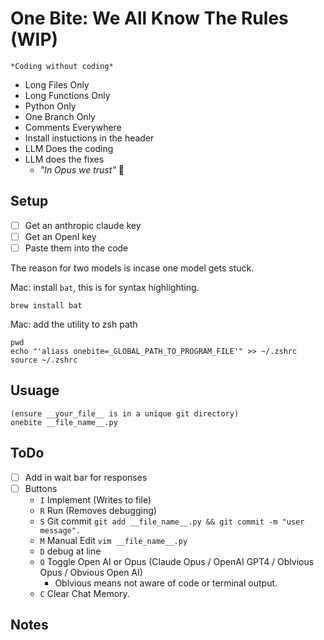 # One Bite: We All Know The Rules (WIP) 

    *Coding without coding*

 - Long Files Only
 - Long Functions Only
 - Python Only
 - One Branch Only
 - Comments Everywhere
 - Install instuctions in the header 
 - LLM Does the coding
 - LLM does the fixes
    - *"In Opus we trust"* 🙏


## Setup
 - [ ] Get an anthropic claude key
 - [ ] Get an OpenI key
 - [ ] Paste them into the code

The reason for two models is incase one model gets stuck. 

Mac: install `bat`, this is for syntax highlighting. 
```
brew install bat
```

Mac: add the utility to zsh path
```
pwd
echo "'aliass onebite=_GLOBAL_PATH_TO_PROGRAM_FILE'" >> ~/.zshrc
source ~/.zshrc
```

## Usuage
```
(ensure __your_file__ is in a unique git directory) 
onebite __file_name__.py
```

## ToDo

 - [ ] Add in wait bar for responses
 - [ ] Buttons 
    - `I` Implement (Writes to file)
    - `R` Run (Removes debugging) 
    - `S` Git commit `git add __file_name__.py && git commit -m "user message".` 
    - `M` Manual Edit `vim __file_name__.py`
    - `D` debug at line
    - `O` Toggle Open AI or Opus (Claude Opus / OpenAI GPT4 / Oblvious Opus / Obvious Open AI)
        - Oblvious means not aware of code or terminal output. 
    - `C` Clear Chat Memory.

## Notes



